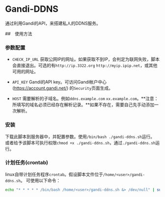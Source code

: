# Gandi-DDNS

通过利用Gandi的API，来搭建私人的DDNS服务。

##　使用方法

### 参数配置

- `CHECK_IP_URL`
  获取公网IP的网址。如果获取不到IP，会判定为联网失败，脚本会直接退出。可选的有`http://ip.3322.org` `http://myip.ipip.net`，或其他可用的网址。

- `API_KEY`
  Gandi的API key。可访问Gandi帐户中心 (https://account.gandi.net/) 的`Security`页面生成。

- `HOST`
  需要解析的子域名。例如`ddns.example.com` `xx.example.com`。**注意：所填写的域名必须已经存在解析记录。**如果不存在，需要自己先手动添加一次解析。

### 安装

下载此脚本到服务器中，并配置参数。使用`/bin/bash ./gandi-ddns.sh`运行。
或者给予该脚本可执行权限`chmod +x ./gandi-ddns.sh`，通过`./gandi-ddns.sh`运行。

### 计划任务(crontab)

linux自带计划任务程序`crontab`。假设脚本文件位于`/home/<user>/gandi-ddns.sh`。
可使用以下命令：
```bash
echo "* * * * * /bin/bash /home/<user>/gandi-ddns.sh &> /dev/null" | sudo tee -a /etc/crontab > /dev/null
```

